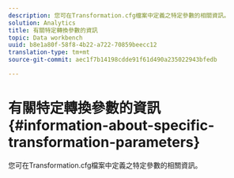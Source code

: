 ```yaml
---
description: 您可在Transformation.cfg檔案中定義之特定參數的相關資訊。
solution: Analytics
title: 有關特定轉換參數的資訊
topic: Data workbench
uuid: b8e1a80f-58f8-4b22-a722-70859beecc12
translation-type: tm+mt
source-git-commit: aec1f7b14198cdde91f61d490a235022943bfedb

---
```



# 有關特定轉換參數的資訊{#information-about-specific-transformation-parameters}

您可在Transformation.cfg檔案中定義之特定參數的相關資訊。

